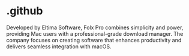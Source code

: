 # .github
Developed by Eltima Software, Folx Pro combines simplicity and power, providing Mac users with a professional-grade download manager.   The company focuses on creating software that enhances productivity and delivers seamless integration with macOS.
